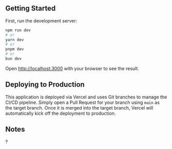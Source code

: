## Getting Started

First, run the development server:

```bash
npm run dev
# or
yarn dev
# or
pnpm dev
# or
bun dev
```

Open [http://localhost:3000](http://localhost:3000) with your browser to see the result.

## Deploying to Production

This application is deployed via Vercel and uses Git branches to manage the CI/CD pipeline. Simply open a Pull Request for your branch using `main` as the target branch. Once it is merged into the target branch, Vercel will automatically kick off the deployment to production.

## Notes

?
